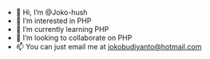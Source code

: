 - 👋 Hi, I’m @Joko-hush
- 👀 I’m interested in PHP
- 🌱 I’m currently learning PHP
- 💞️ I’m looking to collaborate on PHP
- 📫 You can just email me at jokobudiyanto@hotmail.com

<!---
Joko-hush/Joko-hush is a ✨ special ✨ repository because its `README.md` (this file) appears on your GitHub profile.
You can click the Preview link to take a look at your changes.
--->
